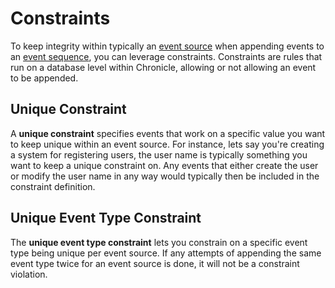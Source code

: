 # Constraints

To keep integrity within typically an [event source](./event-source.md) when appending events to an [event sequence](./event-sequence.md),
you can leverage constraints. Constraints are rules that run on a database level within Chronicle, allowing or not allowing an event to be
appended.

## Unique Constraint

A **unique constraint** specifies events that work on a specific value you want to keep unique within an event source.
For instance, lets say you're creating a system for registering users, the user name is typically something you want to keep a unique
constraint on. Any events that either create the user or modify the user name in any way would typically then be included in the
constraint definition.

## Unique Event Type Constraint

The **unique event type constraint** lets you constrain on a specific event type being unique per event source. If any attempts of
appending the same event type twice for an event source is done, it will not be a constraint violation.
